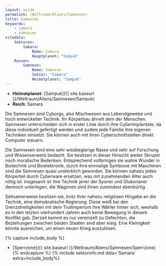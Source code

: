 ```yaml
---
layout: aside
permalink: /Weltraum/Aliens/Samnesen/
title: Samnesen
keywords:
    - samara
    - samnesen
sitedata:
    Sektoren:
        Samara:
            Name: Samara
            Hauptplanet: "Sampuk"
    Rassen:
        Samnese:
            Name: Samnese
            Sektor: "Samara"
            Heimatplanet: "Sampuk"
---
```




- **Heimatplanet:** [Sampuk]({{ site.baseurl }}/Weltraum/Aliens/Samnesen/Sampuk)
- **Reich:** Samara

Die Samnesen sind Cyborgs, also Mischwesen aus Lebendgewebe und hoch entwickelter Technik. Ihr Körperbau ähnelt dem der Menschen. Samnesen unterscheiden sich in erster Linie durch ihre Cyberimplantate, da diese individuell gefertigt werden und zudem jede Familie ihre eigenen Techniken einsetzt. Sie können auch mit ihren Cyberschnittstellen direkt Computer steuern.

Die Samnesen sind eine sehr wissbegierige Rasse und sehr auf Forschung und Wissenserwerb bedacht. Sie besitzen in dieser Hinsicht weder Skrupel noch moralische Bedenken. Entsprechend vollbringen sie wahre Wunder in Biotechnik und Bioelektronik, durch ihre einmalige Symbiose mit Maschinen sind die Samnesen quasi unsterblich geworden. Sie können nahezu jedes Körperteil durch Cyberware ersetzen, was mit zunehmenden Alter auch nötig ist. Insgesamt ist ihre Technik jener der Syoner und Glukorianer dennoch unterlegen, die Wagonen sind ihnen zumindest ebenbürtig.

Seltsamerweise besitzen sie, trotz ihrer nahezu religiösen Hingabe an die Technik, eine demokratische Regierung. Diese weiß bei den Grenzstreitigkeiten mit dem Trullimperium ihre Wähler hinter sich, weshalb es in den letzten vierhundert Jahren auch keine Bewegung in diesem Konflikt gab. Derzeit kommt es nur vereinzelt zu Gefechten, die Beziehungen zwischen beiden Staaten sind aber eisig. Eine Kleinigkeit könnte ausreichen, um einen neuen Krieg auszulösen.

{% capture include_body %}

- [Sperrzone]({{ site.baseurl }}/Weltraum/Aliens/Samnesen/Sperrzone)
{% endcapture %}
{% include sektorinfo.md data='Samara' extra=include_body%}
